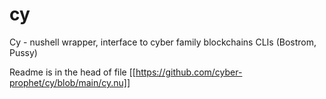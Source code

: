 # cy
Cy - nushell wrapper, interface to cyber family blockchains CLIs (Bostrom, Pussy)

Readme is in the head of file [[https://github.com/cyber-prophet/cy/blob/main/cy.nu]]
